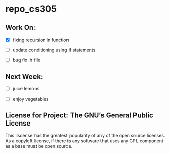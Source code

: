 # repo_cs305

## Work On: 

- [x] fixing recursion in function

- [ ] update conditioning using if statements

- [ ] bug fix .h file

## Next Week:
- [ ] juice lemons

- [ ] enjoy vegetables



## License for Project: The GNU’s General Public License 

This liscense has the greatest popularity of any of the open source licenses. As a copyleft license, if there is any software that uses any GPL component as a base must be open source. 
